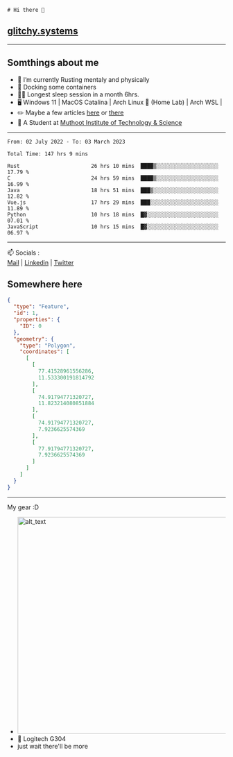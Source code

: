 ```
# Hi there 👋
```
## [glitchy.systems](https://glitchy.systems)
---

## Somthings about me



- 🌱 I’m currently Rusting mentaly and physically
- 🐋 Docking some containers
- 😶‍🌫️ Longest sleep session in a month 6hrs.
- 🖥️ Windows 11 | MacOS Catalina | Arch Linux 🦩 (Home Lab) | Arch WSL |
- ✏️ Maybe a few articles [here](https://medium.com/@advaithnarayanan8) or [there](https://medium.com/@advaithnarayanan8)
- 📑 A Student at [Muthoot Institute of Technology & Science](https://mgmits.ac.in/)



---

<!--START_SECTION:waka-->

```text
From: 02 July 2022 - To: 03 March 2023

Total Time: 147 hrs 9 mins

Rust                       26 hrs 10 mins  ████▒░░░░░░░░░░░░░░░░░░░░   17.79 %
C                          24 hrs 59 mins  ████▒░░░░░░░░░░░░░░░░░░░░   16.99 %
Java                       18 hrs 51 mins  ███▒░░░░░░░░░░░░░░░░░░░░░   12.82 %
Vue.js                     17 hrs 29 mins  ███░░░░░░░░░░░░░░░░░░░░░░   11.89 %
Python                     10 hrs 18 mins  █▓░░░░░░░░░░░░░░░░░░░░░░░   07.01 %
JavaScript                 10 hrs 15 mins  █▓░░░░░░░░░░░░░░░░░░░░░░░   06.97 %
```

<!--END_SECTION:waka-->

---

📫 Socials :<br>
[Mail](mailto:advaithnarayanan8@gmail.com) | [Linkedin](https://www.linkedin.com/in/advaith-narayanan-a72152214/) | [Twitter](https://twitter.com/advaithnarayan)

## Somewhere here

```geojson
{
  "type": "Feature",
  "id": 1,
  "properties": {
    "ID": 0
  },
  "geometry": {
    "type": "Polygon",
    "coordinates": [
      [
        [
          77.41528961556286,
          11.533300191814792
        ],
        [
          74.91794771320727,
          11.823214080851884
        ],
        [
          74.91794771320727,
          7.9236625574369
        ],
        [
          77.91794771320727,
          7.9236625574369
        ]
      ]
    ]
  }
}
```


--- 
My gear :D

- [<img alt="alt_text" width="500px" src="https://valid.x86.fr/cache/banner/xv24bv-6.png" />](https://valid.x86.fr/xv24bv)
- 🐁 Logitech G304
- just wait there'll be more

